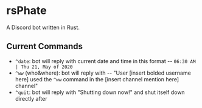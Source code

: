 # rsPhate

A Discord bot written in Rust.

## Current Commands

- `^date`: bot will reply with current date and time in this format -- `06:30 AM | Thu 21, May of 2020`
- `^ww` (who&where): bot will reply with -- "User [insert bolded username here] used the `^ww` command in the [insert channel mention here] channel"
- `^quit`: bot will reply with "Shutting down now!" and shut itself down directly after
